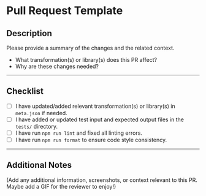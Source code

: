 # Pull Request Template

## Description

Please provide a summary of the changes and the related context.

- What transformation(s) or library(s) does this PR affect?
- Why are these changes needed?

---

## Checklist

- [ ] I have updated/added relevant transformation(s) or library(s) in `meta.json` if needed.
- [ ] I have added or updated test input and expected output files in the `tests/` directory.
- [ ] I have run `npm run lint` and fixed all linting errors.
- [ ] I have run `npm run format` to ensure code style consistency.

---


## Additional Notes

(Add any additional information, screenshots, or context relevant to this PR. Maybe add a GIF for the reviewer to enjoy!)